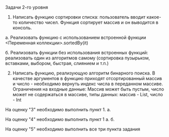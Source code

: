 Задачи 2-го уровня
1. Написать функцию сортировки списка: пользователь вводит какое-то количество чисел. Функция сортирует массив и он выводится в консоль.

а. Реализовать функцию с использованием встроенной функции <Переменная коллекции>.sortedBy(it)

б. Реализовать функции без использования встроенных функций: реализовать один из алгоритмов самому (сортировка пузырьком, вставками, выбором, быстрая, слиянием и т.п.)

2. Написать функцию, реализующую алгоритм бинарного поиска. В качестве аргументов в функцию приходят отсортированный массив и число - необходимо вернуть индекс числа в переданном массиве. Ограничения на входные данные: Массив может быть пустым, число может не содержаться в массиве, типы данных: массив - List<Int>, число - Int

На оценку "3" необходимо выполнить пункт 1. а.

На оценку "4" необходимо выполнить пункт 1 а. б.

На оценку "5" необходимо выполнить все три пункта задания
